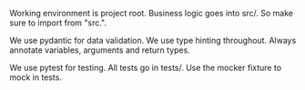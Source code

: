Working environment is project root. Business logic goes into src/. So make sure to import from "src.".

We use pydantic for data validation. We use type hinting throughout. Always annotate variables, arguments and return types.

We use pytest for testing. All tests go in tests/.
Use the mocker fixture to mock in tests. 